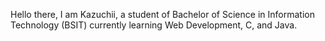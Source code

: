 Hello there, I am Kazuchii, a student of Bachelor of Science in Information Technology (BSIT) currently learning Web Development, C, and Java.

